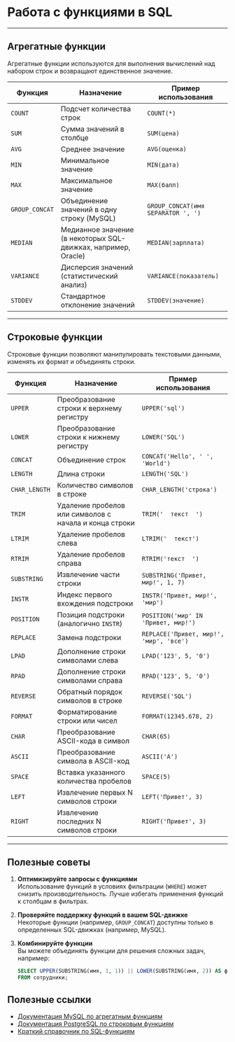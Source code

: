 # Работа с функциями в SQL

---

## Агрегатные функции  

Агрегатные функции используются для выполнения вычислений над набором строк и возвращают единственное значение.  

| **Функция** | **Назначение**                                             | **Пример использования**                   |
|-------------|------------------------------------------------------------|-------------------------------------------|
| `COUNT`     | Подсчет количества строк                                   | `COUNT(*)`                                |
| `SUM`       | Сумма значений в столбце                                   | `SUM(цена)`                               |
| `AVG`       | Среднее значение                                           | `AVG(оценка)`                             |
| `MIN`       | Минимальное значение                                       | `MIN(дата)`                               |
| `MAX`       | Максимальное значение                                       | `MAX(балл)`                               |
| `GROUP_CONCAT` | Объединение значений в одну строку (MySQL)                | `GROUP_CONCAT(имя SEPARATOR ', ')`        |
| `MEDIAN`    | Медианное значение (в некоторых SQL-движках, например, Oracle)| `MEDIAN(зарплата)`                        |
| `VARIANCE`  | Дисперсия значений (статистический анализ)                 | `VARIANCE(показатель)`                    |
| `STDDEV`    | Стандартное отклонение значений                            | `STDDEV(значение)`                        |

---

## Строковые функции  

Строковые функции позволяют манипулировать текстовыми данными, изменять их формат и объединять строки.  

| **Функция**  | **Назначение**                                              | **Пример использования**                    |
|--------------|-------------------------------------------------------------|--------------------------------------------|
| `UPPER`      | Преобразование строки к верхнему регистру                   | `UPPER('sql')`                            |
| `LOWER`      | Преобразование строки к нижнему регистру                   | `LOWER('SQL')`                            |
| `CONCAT`     | Объединение строк                                           | `CONCAT('Hello', ' ', 'World')`           |
| `LENGTH`     | Длина строки                                                | `LENGTH('SQL')`                           |
| `CHAR_LENGTH`| Количество символов в строке                                | `CHAR_LENGTH('строка')`                   |
| `TRIM`       | Удаление пробелов или символов с начала и конца строки      | `TRIM('  текст  ')`                       |
| `LTRIM`      | Удаление пробелов слева                                     | `LTRIM('  текст')`                        |
| `RTRIM`      | Удаление пробелов справа                                    | `RTRIM('текст  ')`                        |
| `SUBSTRING`  | Извлечение части строки                                      | `SUBSTRING('Привет, мир!', 1, 7)`         |
| `INSTR`      | Индекс первого вхождения подстроки                          | `INSTR('Привет, мир!', 'мир')`            |
| `POSITION`   | Позиция подстроки (аналогично `INSTR`)                      | `POSITION('мир' IN 'Привет, мир!')`       |
| `REPLACE`    | Замена подстроки                                            | `REPLACE('Привет, мир!', 'мир', 'все')`   |
| `LPAD`       | Дополнение строки символами слева                          | `LPAD('123', 5, '0')`                     |
| `RPAD`       | Дополнение строки символами справа                         | `RPAD('123', 5, '0')`                     |
| `REVERSE`    | Обратный порядок символов в строке                          | `REVERSE('SQL')`                          |
| `FORMAT`     | Форматирование строки или чисел                            | `FORMAT(12345.678, 2)`                    |
| `CHAR`       | Преобразование ASCII-кода в символ                         | `CHAR(65)`                                |
| `ASCII`      | Преобразование символа в ASCII-код                         | `ASCII('A')`                              |
| `SPACE`      | Вставка указанного количества пробелов                     | `SPACE(5)`                                |
| `LEFT`       | Извлечение первых N символов строки                         | `LEFT('Привет', 3)`                       |
| `RIGHT`      | Извлечение последних N символов строки                      | `RIGHT('Привет', 3)`                      |

---

## Полезные советы  

1. **Оптимизируйте запросы с функциями**  
   Использование функций в условиях фильтрации (`WHERE`) может снизить производительность. Лучше избегать применения функций к столбцам в фильтрах.  

2. **Проверяйте поддержку функций в вашем SQL-движке**  
   Некоторые функции (например, `GROUP_CONCAT`) доступны только в определенных SQL-движках (например, MySQL).  

3. **Комбинируйте функции**  
   Вы можете объединять функции для решения сложных задач, например:  
   ```sql
   SELECT UPPER(SUBSTRING(имя, 1, 1)) || LOWER(SUBSTRING(имя, 2)) AS форматированное_имя
   FROM сотрудники;
   ```

## Полезные ссылки  

- [Документация MySQL по агрегатным функциям](https://dev.mysql.com/doc/refman/8.0/en/group-by-functions.html)  
- [Документация PostgreSQL по строковым функциям](https://www.postgresql.org/docs/current/functions-string.html)  
- [Краткий справочник по SQL-функциям](https://www.sqltutorial.org/sql-functions/)  
